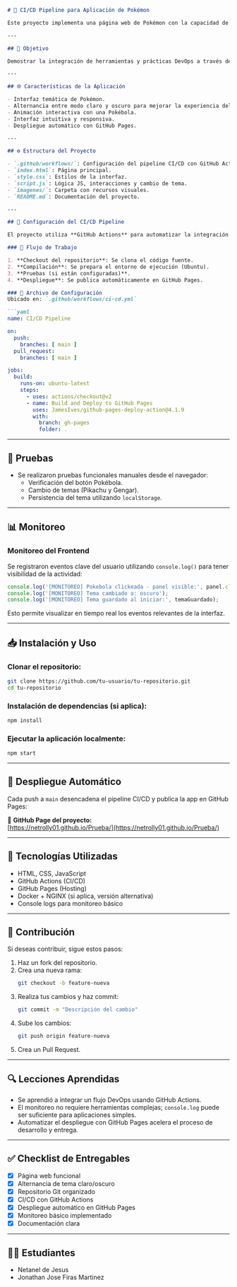 ```markdown
# 🚀 CI/CD Pipeline para Aplicación de Pokémon

Este proyecto implementa una página web de Pokémon con la capacidad de alternar entre los modos claro y oscuro. Además, cuenta con un pipeline de integración continua (CI) y despliegue continuo (CD) utilizando **GitHub Actions** y **GitHub Pages**.

---

## 🎯 Objetivo

Demostrar la integración de herramientas y prácticas DevOps a través de una aplicación web simple, desplegada automáticamente al hacer push a la rama `main`.

---

## 🌐 Características de la Aplicación

- Interfaz temática de Pokémon.
- Alternancia entre modo claro y oscuro para mejorar la experiencia del usuario.
- Animación interactiva con una Pokébola.
- Interfaz intuitiva y responsiva.
- Despliegue automático con GitHub Pages.

---

## ⚙️ Estructura del Proyecto

- `.github/workflows/`: Configuración del pipeline CI/CD con GitHub Actions.
- `index.html`: Página principal.
- `style.css`: Estilos de la interfaz.
- `script.js`: Lógica JS, interacciones y cambio de tema.
- `imagenes/`: Carpeta con recursos visuales.
- `README.md`: Documentación del proyecto.

---

## 🔧 Configuración del CI/CD Pipeline

El proyecto utiliza **GitHub Actions** para automatizar la integración y despliegue continuo. Cada vez que se hace un push o pull request a la rama `main`, el pipeline se activa automáticamente.

### 🧪 Flujo de Trabajo

1. **Checkout del repositorio**: Se clona el código fuente.
2. **Compilación**: Se prepara el entorno de ejecución (Ubuntu).
3. **Pruebas (si están configuradas)**.
4. **Despliegue**: Se publica automáticamente en GitHub Pages.

### 📁 Archivo de Configuración
Ubicado en: `.github/workflows/ci-cd.yml`

```yaml
name: CI/CD Pipeline

on: 
  push:
    branches: [ main ]
  pull_request:
    branches: [ main ]

jobs:
  build:
    runs-on: ubuntu-latest
    steps:
      - uses: actions/checkout@v2
      - name: Build and Deploy to GitHub Pages
        uses: JamesIves/github-pages-deploy-action@4.1.9
        with:
          branch: gh-pages
          folder: .
```

---

## 🧪 Pruebas

- Se realizaron pruebas funcionales manuales desde el navegador:
  - Verificación del botón Pokébola.
  - Cambio de temas (Pikachu y Gengar).
  - Persistencia del tema utilizando `localStorage`.

---

## 📊 Monitoreo

### Monitoreo del Frontend

Se registraron eventos clave del usuario utilizando `console.log()` para tener visibilidad de la actividad:

```js
console.log('[MONITOREO] Pokebola clickeada - panel visible:', panel.classList.contains('active'));
console.log('[MONITOREO] Tema cambiado a: oscuro');
console.log('[MONITOREO] Tema guardado al iniciar:', temaGuardado);
```

Esto permite visualizar en tiempo real los eventos relevantes de la interfaz.

---

## 📥 Instalación y Uso

### Clonar el repositorio:

```bash
git clone https://github.com/tu-usuario/tu-repositorio.git
cd tu-repositorio
```

### Instalación de dependencias (si aplica):

```bash
npm install
```

### Ejecutar la aplicación localmente:

```bash
npm start
```

---

## 🚀 Despliegue Automático

Cada push a `main` desencadena el pipeline CI/CD y publica la app en GitHub Pages:

🔗 **GitHub Page del proyecto:**  
[https://netrolly01.github.io/Prueba/](https://netrolly01.github.io/Prueba/)

---

## 🧰 Tecnologías Utilizadas

- HTML, CSS, JavaScript
- GitHub Actions (CI/CD)
- GitHub Pages (Hosting)
- Docker + NGINX (si aplica, versión alternativa)
- Console logs para monitoreo básico

---

## 🤝 Contribución

Si deseas contribuir, sigue estos pasos:

1. Haz un fork del repositorio.
2. Crea una nueva rama:
   ```bash
   git checkout -b feature-nueva
   ```
3. Realiza tus cambios y haz commit:
   ```bash
   git commit -m "Descripción del cambio"
   ```
4. Sube los cambios:
   ```bash
   git push origin feature-nueva
   ```
5. Crea un Pull Request.

---

## 🔍 Lecciones Aprendidas

- Se aprendió a integrar un flujo DevOps usando GitHub Actions.
- El monitoreo no requiere herramientas complejas; `console.log` puede ser suficiente para aplicaciones simples.
- Automatizar el despliegue con GitHub Pages acelera el proceso de desarrollo y entrega.

---

## ✅ Checklist de Entregables

- [x] Página web funcional
- [x] Alternancia de tema claro/oscuro
- [x] Repositorio Git organizado
- [x] CI/CD con GitHub Actions
- [x] Despliegue automático en GitHub Pages
- [x] Monitoreo básico implementado
- [x] Documentación clara

---

## 👨‍💻 Estudiantes

- Netanel de Jesus  
- Jonathan Jose Firas Martinez 
```
